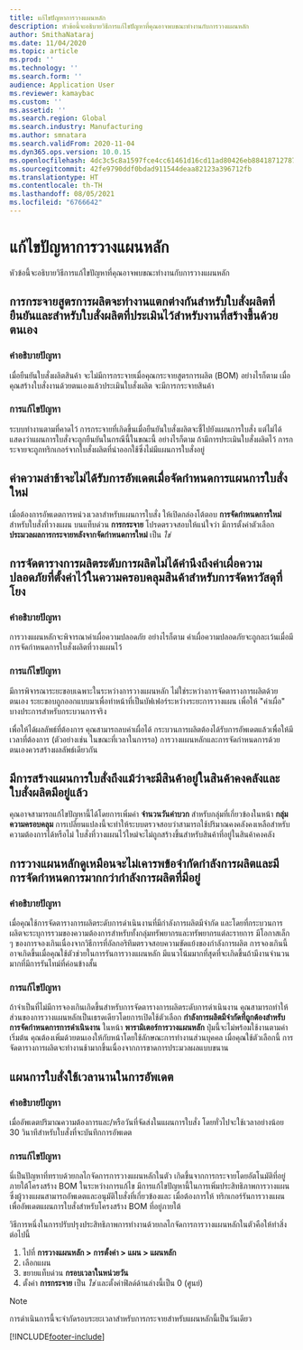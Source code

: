 ```yaml
---
title: แก้ไขปัญหาการวางแผนหลัก
description: หัวข้อนี้จะอธิบายวิธีการแก้ไขปัญหาที่คุณอาจพบขณะทำงานกับการวางแผนหลัก
author: SmithaNataraj
ms.date: 11/04/2020
ms.topic: article
ms.prod: ''
ms.technology: ''
ms.search.form: ''
audience: Application User
ms.reviewer: kamaybac
ms.custom: ''
ms.assetid: ''
ms.search.region: Global
ms.search.industry: Manufacturing
ms.author: smnatara
ms.search.validFrom: 2020-11-04
ms.dyn365.ops.version: 10.0.15
ms.openlocfilehash: 4dc3c5c8a1597fce4cc61461d16cd11ad80426eb8841871278772fcd7b8c86b1
ms.sourcegitcommit: 42fe9790ddf0bdad911544deaa82123a396712fb
ms.translationtype: HT
ms.contentlocale: th-TH
ms.lasthandoff: 08/05/2021
ms.locfileid: "6766642"
---
```

# <a name="troubleshoot-master-planning"></a>แก้ไขปัญหาการวางแผนหลัก

หัวข้อนี้จะอธิบายวิธีการแก้ไขปัญหาที่คุณอาจพบขณะทำงานกับการวางแผนหลัก

## <a name="bill-of-materials-explosion-behaves-differently-for-firmed-production-orders-and-for-estimated-production-orders-for-manually-created-work"></a>การกระจายสูตรการผลิตจะทำงานแตกต่างกันสำหรับใบสั่งผลิตที่ยืนยันและสำหรับใบสั่งผลิตที่ประเมินไว้สำหรับงานที่สร้างขึ้นด้วยตนเอง

### <a name="issue-description"></a>คำอธิบายปัญหา

เมื่อยืนยันใบสั่งผลิตสินค้า จะไม่มีการกระจายเมื่อคุณกระจายสูตรการผลิต (BOM) อย่างไรก็ตาม เมื่อคุณสร้างใบสั่งงานด้วยตนเองแล้วประเมินใบสั่งผลิต จะมีการกระจายสินค้า

### <a name="issue-resolution"></a>การแก้ไขปัญหา

ระบบทำงานตามที่คาดไว้ การกระจายที่เกิดขึ้นเมื่อยืนยันใบสั่งผลิตจะชี้ไปยังแผนการใบสั่ง แต่ไม่ได้แสดงว่าแผนการใบสั่งจะถูกยืนยันในกรณีนี้ในขณะนี้ อย่างไรก็ตาม ถ้ามีการประเมินใบสั่งผลิตไว้ การกระจายจะถูกทริกเกอร์จากใบสั่งผลิตที่นำออกใช้ซึ่งไม่มีแผนการใบสั่งอยู่

## <a name="the-delay-value-isnt-updated-when-i-reschedule-a-planned-order"></a>ค่าความล่าช้าจะไม่ได้รับการอัพเดตเมื่อจัดกำหนดการแผนการใบสั่งใหม่

เมื่อต้องการอัพเดตการหน่วงเวลาสำหรับแผนการใบสั่ง ให้เปิดกล่องโต้ตอบ **การจัดกำหนดการใหม่** สำหรับใบสั่งที่วางแผน บนแท็บด่วน **การกระจาย** โปรดตรวจสอบให้แน่ใจว่า มีการตั้งค่าตัวเลือก **ประมวลผลการกระจายหลังจากจัดกำหนดการใหม่** เป็น *ใช่*

## <a name="production-scheduling-doesnt-consider-the-safety-margins-that-are-set-on-the-item-coverage-for-pegged-supply"></a>การจัดตารางการผลิตระดับการผลิตไม่ได้คำนึงถึงค่าเผื่อความปลอดภัยที่ตั้งค่าไว้ในความครอบคลุมสินค้าสำหรับการจัดหาวัสดุที่โยง

### <a name="issue-description"></a>คำอธิบายปัญหา

การวางแผนหลักจะพิจารณาค่าเผื่อความปลอดภัย อย่างไรก็ตาม ค่าเผื่อความปลอดภัยจะถูกละเว้นเมื่อมีการจัดกำหนดการใบสั่งผลิตที่วางแผนไว้

### <a name="issue-resolution"></a>การแก้ไขปัญหา

มีการพิจารณาระยะขอบเฉพาะในระหว่างการวางแผนหลัก ไม่ใช่ระหว่างการจัดตารางการผลิตด้วยตนเอง ระยะขอบถูกออกแบบมาเพื่อทำหน้าที่เป็นบัฟเฟอร์ระหว่างระยะการวางแผน เพื่อให้ "ค่าเผื่อ" บางประการสำหรับกระบวนการจริง

เพื่อให้ได้ผลลัพธ์ที่ต้องการ คุณสามารถลบค่าเผื่อได้ กระบวนการผลิตต้องได้รับการอัพเดตแล้วเพื่อให้มีเวลาที่ต้องการ (ตัวอย่างเช่น ในขณะที่เวลาในการรอ) การวางแผนหลักและการจัดกำหนดการด้วยตนเองควรสร้างผลลัพธ์เดียวกัน

## <a name="planned-orders-are-generated-even-though-we-have-items-in-stock-and-production-orders-already-exist-for-them"></a>มีการสร้างแผนการใบสั่งถึงแม้ว่าจะมีสินค้าอยู่ในสินค้าคงคลังและใบสั่งผลิตมีอยู่แล้ว

คุณอาจสามารถแก้ไขปัญหานี้ได้โดยการเพิ่มค่า **จำนวนวันค่าบวก** สำหรับกลุ่มที่เกี่ยวข้องในหน้า **กลุ่มความครอบคลุม** การเปลี่ยนแปลงนี้จะทำให้ระบบตรวจสอบว่าสามารถใช้ปริมาณคงคลังคงเหลือสำหรับความต้องการได้หรือไม่ ใบสั่งที่วางแผนไว้ใหม่จะไม่ถูกสร้างขึ้นสำหรับสินค้าที่อยู่ในสินค้าคงคลัง

## <a name="master-planning-doesnt-seem-to-respect-capacity-limitations-and-is-scheduling-more-than-the-available-capacity"></a>การวางแผนหลักดูเหมือนจะไม่เคารพข้อจำกัดกำลังการผลิตและมีการจัดกำหนดการมากกว่ากำลังการผลิตที่มีอยู่

### <a name="issue-description"></a>คำอธิบายปัญหา

เมื่อคุณใช้การจัดตารางการผลิตระดับการดำเนินงานที่มีกำลังการผลิตมีจำกัด และโดยที่กระบวนการผลิตจะระบุการรวมของความต้องการสำหรับทั้งกลุ่มทรัพยากรและทรัพยากรแต่ละรายการ มีโอกาสเล็ก ๆ ของการจองเกินเนื่องจากวิธีการที่อัลกอริทึมตรวจสอบความขัดแย้งของกำลังการผลิต การจองเกินนี้อาจเกิดขึ้นเมื่อคุณใช้ตัวช่วยในการรันการวางแผนหลัก มีแนวโน้มมากที่สุดที่จะเกิดขึ้นถ้ามีงานจำนวนมากที่มีการรันไทม์ที่ค่อนข้างสั้น

### <a name="issue-resolution"></a>การแก้ไขปัญหา

ถ้าจำเป็นที่ไม่มีการจองเกินเกิดขึ้นสำหรับการจัดตารางการผลิตระดับการดำเนินงาน คุณสามารถทำให้ส่วนของการวางแผนหลักเป็นเธรดเดียวโดยการเปิดใช้ตัวเลือก **กำลังการผลิตมีจำกัดที่ถูกต้องสำหรับการจัดกำหนดการการดำเนินงาน** ในหน้า **พารามิเตอร์การวางแผนหลัก** ปุ่มนี้จะไม่พร้อมใช้งานตามค่าเริ่มต้น คุณต้องเพิ่มด้วยตนเองให้กับหน้าโดยใช้ลักษณะการทำงานส่วนบุคคล เมื่อคุณใช้ตัวเลือกนี้ การจัดตารางการผลิตจะทำงานช้ามากขึ้นเนื่องจากการขาดการประมวลผลแบบขนาน

## <a name="planned-orders-take-a-long-time-to-update"></a>แผนการใบสั่งใช้เวลานานในการอัพเดต

### <a name="issue-description"></a>คำอธิบายปัญหา

เมื่ออัพเดตปริมาณความต้องการและ/หรือวันที่จัดส่งในแผนการใบสั่ง โดยทั่วไปจะใช้เวลาอย่างน้อย 30 วินาทีสำหรับใบสั่งที่จะบันทึกการอัพเดต

### <a name="issue-resolution"></a>การแก้ไขปัญหา

นี่เป็นปัญหาที่ทราบด้วยกลไกจัดการการวางแผนหลักในตัว เกิดขึ้นจากการกระจายโดยอัตโนมัติที่อยู่ภายใต้โครงสร้าง BOM ในระหว่างการแก้ไข มีการแก้ไขปัญหานี้ในการเพิ่มประสิทธิภาพการวางแผน ซึ่งผู้วางแผนสามารถอัพเดตและอนุมัติใบสั่งที่เกี่ยวข้องและ เมื่อต้องการให้ ทริกเกอร์รันการวางแผนเพื่ออัพเดตแผนการใบสั่งสำหรับโครงสร้าง BOM ที่อยู่ภายใต้

วิธีการหนึ่งในการปรับปรุงประสิทธิภาพการทำงานด้วยกลไกจัดการการวางแผนหลักในตัวคือให้ทำสิ่งต่อไปนี้

1. ไปที่ **การวางแผนหลัก \> การตั้งค่า \> แผน \> แผนหลัก**
1. เลือกแผน
1. ขยายแท็บด่วน **กรอบเวลาในหน่วยวัน**
1. ตั้งค่า **การกระจาย** เป็น *ใช่* และตั้งค่าฟิลด์ด้านล่างนี้เป็น 0 (ศูนย์)

> [!NOTE]
> การดำเนินการนี้จะจำกัดรอบระยะเวลาสำหรับการกระจายสำหรับแผนหลักนี้เป็นวันเดียว


[!INCLUDE[footer-include](../../includes/footer-banner.md)]